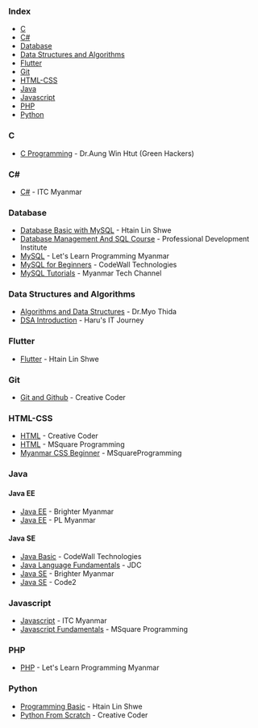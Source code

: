 ### Index

* [C](#c)
* [C#](#csharp)
* [Database](#database)
* [Data Structures and Algorithms](#data-structures-and-algorithms)
* [Flutter](#flutter)
* [Git](#git)
* [HTML-CSS](#html-css)
* [Java](#java)
* [Javascript](#javascript)
* [PHP](#php)
* [Python](#python)

### C

* [C Programming](https://youtube.com/playlist?list=PLkNqzR4g-0EjpXvDnL_UsOmxsWrhDhH4z&si=jzLqPa1N1Yp---Kp) - Dr.Aung Win Htut (Green Hackers)

### C#

* [C#](https://youtube.com/playlist?list=PLpH-B_kKa3N2uLFJ47rBx2YP08UoknrYB&si=SYvUOmGI_5UkF-OR) - ITC Myanmar

### Database

* [Database Basic with MySQL](https://www.youtube.com/playlist?list=PLUbA5XRGtepKSdvEZI4FCi9_-UTQgnFxS) - Htain Lin Shwe
* [Database Management And SQL Course](https://youtube.com/playlist?list=PLuAP6gCWTPNgqDHsE1vFN_1LoutqhASJi&si=PM_WRQTL6OSXd_5V) - Professional Development Institute
* [MySQL](https://youtube.com/playlist?list=PLjeai8iQ18FXmdINRhcK-E5D6lk2BQ1jl&si=Hsk-IYuDtebfUtJO) - Let's Learn Programming Myanmar
* [MySQL for Beginners](https://youtube.com/playlist?list=PLmZF-kVqRKG4I4w0M6BLT9eu9Mvl0ipZz&si=PS8xn5agouLdtvZm) - CodeWall Technologies
* [MySQL Tutorials](https://youtube.com/playlist?list=PL_1QrG8vkO5SoGv2dfeAk8MEKQfMZkDEk&si=wYzC9HPQGq-M_UmU) - Myanmar Tech Channel

### Data Structures and Algorithms

* [Algorithms and Data Structures](https://youtube.com/playlist?list=PLVJBFnpmHjrYiEH-upf--dwLhE5h4xslK&si=y90Cg6_g1nLGlWXU) - Dr.Myo Thida
* [DSA Introduction](https://youtube.com/playlist?list=PLtjYVHXo-o9x8kR_FuxKBe032dfuO8FwK&si=IkHVsj7ufS51gj_X) - Haru's IT Journey

### Flutter

* [Flutter](https://www.youtube.com/playlist?list=PLUbA5XRGtepJZdgd6XMHF9-nPGQs57eys) - Htain Lin Shwe

### Git

* [Git and Github](https://youtube.com/playlist?list=PLwZEMnqb0yhdCA9UQATZ75MKSCey2DS0U&si=_MQ9Plxp7muV8Qsl) - Creative Coder

### HTML-CSS

* [HTML](https://youtube.com/playlist?list=PLwZEMnqb0yhe5N-FRxJaswseXK0Hj0vkJ&si=8qHxakEpW4d6BNi4) - Creative Coder
* [HTML](https://youtube.com/playlist?list=PLmQKoPepuLJ94zayCli6MF677AXBRw1da&si=m1ZOwCq1d3bneOgg) - MSquare Programming
* [Myanmar CSS Beginner](https://youtube.com/playlist?list=PLmQKoPepuLJ_pd1JZd8K7MMzAZU1E84op&si=i1Fdu3tyvLO2Y-qb) - MSquareProgramming

### Java

#### Java EE

* [Java EE](https://youtube.com/playlist?list=PLYuQaK0xqlLkEX-9E9EZP7eQHmIyYB1rS&si=kUaCaF--0PV6Ykp7) - Brighter Myanmar
* [Java EE](https://youtube.com/playlist?list=PLrhDANsBnxU-N8je-5Imui3i3hzvX9_IM&si=a5tu-VbpdaDsnmhM) - PL Myanmar

#### Java SE

* [Java Basic](https://youtube.com/playlist?list=PLmZF-kVqRKG7NJapzbtcmBlNdO8q9Doad&si=eK32yzjloRvZaegj) - CodeWall Technologies
* [Java Language Fundamentals](https://www.youtube.com/watch?v=KIUGpi65IZc&list=PLKWpcoQ_U7YgGF50Kn1yPEBt4VUa2TaNE&pp=iAQB) - JDC
* [Java SE](https://youtube.com/playlist?list=PLYuQaK0xqlLl-0vubdl10tTETmwgNM4-t&si=Hf5ZLptBx0WwsCZz) - Brighter Myanmar
* [Java SE](https://youtube.com/playlist?list=PLAz0PoQ0n5sIRvpkkrKw_JcKXpLMDZok8&si=qutrL6Qbdx0q3MoL) - Code2

### Javascript

* [Javascript](https://youtube.com/playlist?list=PLpH-B_kKa3N3wRgsO6bWrGVTB4qd2ygZS&si=XRsaDegfP99pfKg-) - ITC Myanmar
* [Javascript Fundamentals](https://youtube.com/playlist?list=PLmQKoPepuLJ_6hyB_UJa50Cj0mX4ERv29&si=CRvaGSPOgsZj4Ui3) - MSquare Programming

### PHP

* [PHP](https://youtube.com/playlist?list=PLjeai8iQ18FWaU4vE4o4LS8mOj0gjKgJn&si=l6IIVR3yl8nreolQ) - Let's Learn Programming Myanmar

### Python

* [Programming Basic](https://youtube.com/playlist?list=PLUbA5XRGtepL4W4hXBBXfqC1i3PaBxMtN) - Htain Lin Shwe
* [Python From Scratch](https://youtube.com/playlist?list=PLwZEMnqb0yhdw0RFVt2kZhiyOIvboGRx) - Creative Coder
